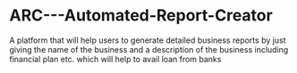 # ARC---Automated-Report-Creator
A platform that will help users to generate detailed business reports by just giving the name of the business and a description of the business including financial plan etc. which will help to avail loan from banks
